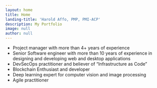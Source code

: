 ```yaml
---
layout: home
title: Home
landing-title: 'Harold Affo, PMP, PMI-ACP'
description: My Portfolio
image: null
author: null
---
```


-	Project manager with more than 4+ years of experience 
-	Senior Software engineer with more than 10 years of experience in designing and developing  web and desktop applications
-	DevSecOps practitioner and believer of “Infrastructure as Code”
-	Blockchain Enthusiast and developer 
-	Deep learning expert for computer vision and image processing
-	Agile practitioner

